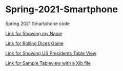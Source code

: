 # Spring-2021-Smartphone
Spring 2021 Smartphone code

[Link for Showing my Name](https://github.com/fancytseng/SampleApp)

[Link for Rolling Dices Game](https://github.com/fancytseng/Dice)

[Link for Showing US Presidents Table View](https://github.com/fancytseng/USPresidentTableView)

[Link for Sample Tableview with a Xib file](https://github.com/fancytseng/Spring-2021-Smartphone/tree/main/TableViewXib/TableViewXib)



